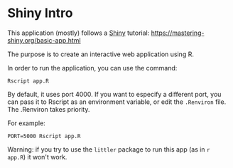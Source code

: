 # Shiny Intro

This application (mostly) follows a [Shiny](https://shiny.rstudio.com/) tutorial: https://mastering-shiny.org/basic-app.html

The purpose is to create an interactive web application using R.

In order to run the application, you can use the command:
```{sh}
Rscript app.R
```
By default, it uses port 4000. If you want to especify a different port, you can pass it to Rscript
as an environment variable, or edit the `.Renviron` file. The .Renviron takes priority.

For example:
```{sh}
PORT=5000 Rscript app.R
```
Warning: if you try to use the `littler` package to run this app (as in `r app.R`) it won't work.
